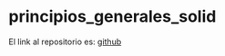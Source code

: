 # principios_generales_solid

El link al repositorio es: [github](https://github.com/GonzaloGmv/principios_generales_solid)

